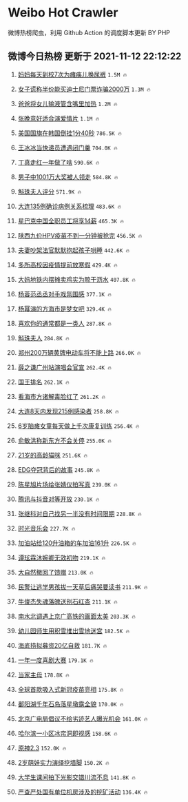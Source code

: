 # Weibo Hot Crawler 



微博热榜爬虫，利用 Github Action 的调度脚本更新 BY PHP 


## 微博今日热榜 更新于 2021-11-12 22:12:22 
1. [妈妈每天到校7次为瘫痪儿换尿裤](https://s.weibo.com/weibo?q=%23%E5%A6%88%E5%A6%88%E6%AF%8F%E5%A4%A9%E5%88%B0%E6%A0%A17%E6%AC%A1%E4%B8%BA%E7%98%AB%E7%97%AA%E5%84%BF%E6%8D%A2%E5%B0%BF%E8%A3%A4%23&Refer=top) `1.5M 🔥` 

1. [女子谎称半价能买迪士尼门票诈骗2000万](https://s.weibo.com/weibo?q=%23%E5%A5%B3%E5%AD%90%E8%B0%8E%E7%A7%B0%E5%8D%8A%E4%BB%B7%E8%83%BD%E4%B9%B0%E8%BF%AA%E5%A3%AB%E5%B0%BC%E9%97%A8%E7%A5%A8%E8%AF%88%E9%AA%972000%E4%B8%87%23&Refer=top) `1.3M 🔥` 

1. [爸爸将女儿输液管含嘴里加热](https://s.weibo.com/weibo?q=%23%E7%88%B8%E7%88%B8%E5%B0%86%E5%A5%B3%E5%84%BF%E8%BE%93%E6%B6%B2%E7%AE%A1%E5%90%AB%E5%98%B4%E9%87%8C%E5%8A%A0%E7%83%AD%23&Refer=top) `1.2M 🔥` 

1. [张晚意好适合演爱情片](https://s.weibo.com/weibo?q=%23%E5%BC%A0%E6%99%9A%E6%84%8F%E5%A5%BD%E9%80%82%E5%90%88%E6%BC%94%E7%88%B1%E6%83%85%E7%89%87%23&Refer=top) `1.1M 🔥` 

1. [美国国旗在韩国倒挂1分40秒](https://s.weibo.com/weibo?q=%23%E7%BE%8E%E5%9B%BD%E5%9B%BD%E6%97%97%E5%9C%A8%E9%9F%A9%E5%9B%BD%E5%80%92%E6%8C%821%E5%88%8640%E7%A7%92%23&Refer=top) `786.5K 🔥` 

1. [王冰冰当快递员遭遇闭门羹](https://s.weibo.com/weibo?q=%23%E7%8E%8B%E5%86%B0%E5%86%B0%E5%BD%93%E5%BF%AB%E9%80%92%E5%91%98%E9%81%AD%E9%81%87%E9%97%AD%E9%97%A8%E7%BE%B9%23&Refer=top) `704.0K 🔥` 

1. [丁真走红一年做了啥](https://s.weibo.com/weibo?q=%23%E4%B8%81%E7%9C%9F%E8%B5%B0%E7%BA%A2%E4%B8%80%E5%B9%B4%E5%81%9A%E4%BA%86%E5%95%A5%23&Refer=top) `590.6K 🔥` 

1. [男子中1001万大奖被人领走](https://s.weibo.com/weibo?q=%23%E7%94%B7%E5%AD%90%E4%B8%AD1001%E4%B8%87%E5%A4%A7%E5%A5%96%E8%A2%AB%E4%BA%BA%E9%A2%86%E8%B5%B0%23&Refer=top) `584.8K 🔥` 

1. [斛珠夫人评分](https://s.weibo.com/weibo?q=%23%E6%96%9B%E7%8F%A0%E5%A4%AB%E4%BA%BA%E8%AF%84%E5%88%86%23&Refer=top) `571.9K 🔥` 

1. [大连135例确诊病例关系梳理](https://s.weibo.com/weibo?q=%23%E5%A4%A7%E8%BF%9E135%E4%BE%8B%E7%A1%AE%E8%AF%8A%E7%97%85%E4%BE%8B%E5%85%B3%E7%B3%BB%E6%A2%B3%E7%90%86%23&Refer=top) `483.6K 🔥` 

1. [星巴克中国全职员工将享14薪](https://s.weibo.com/weibo?q=%23%E6%98%9F%E5%B7%B4%E5%85%8B%E4%B8%AD%E5%9B%BD%E5%85%A8%E8%81%8C%E5%91%98%E5%B7%A5%E5%B0%86%E4%BA%AB14%E8%96%AA%23&Refer=top) `465.3K 🔥` 

1. [陕西九价HPV疫苗不到一分钟被抢完](https://s.weibo.com/weibo?q=%23%E9%99%95%E8%A5%BF%E4%B9%9D%E4%BB%B7HPV%E7%96%AB%E8%8B%97%E4%B8%8D%E5%88%B0%E4%B8%80%E5%88%86%E9%92%9F%E8%A2%AB%E6%8A%A2%E5%AE%8C%23&Refer=top) `456.5K 🔥` 

1. [夫妻吵架法官默默抱起孩子哄睡](https://s.weibo.com/weibo?q=%23%E5%A4%AB%E5%A6%BB%E5%90%B5%E6%9E%B6%E6%B3%95%E5%AE%98%E9%BB%98%E9%BB%98%E6%8A%B1%E8%B5%B7%E5%AD%A9%E5%AD%90%E5%93%84%E7%9D%A1%23&Refer=top) `442.6K 🔥` 

1. [多所高校因疫情提前放寒假](https://s.weibo.com/weibo?q=%23%E5%A4%9A%E6%89%80%E9%AB%98%E6%A0%A1%E5%9B%A0%E7%96%AB%E6%83%85%E6%8F%90%E5%89%8D%E6%94%BE%E5%AF%92%E5%81%87%23&Refer=top) `429.4K 🔥` 

1. [大妈地铁内摆摊卖鸡实为晾干沥水](https://s.weibo.com/weibo?q=%23%E5%A4%A7%E5%A6%88%E5%9C%B0%E9%93%81%E5%86%85%E6%91%86%E6%91%8A%E5%8D%96%E9%B8%A1%E5%AE%9E%E4%B8%BA%E6%99%BE%E5%B9%B2%E6%B2%A5%E6%B0%B4%23&Refer=top) `407.8K 🔥` 

1. [杨蓉范丞丞对手戏氛围感](https://s.weibo.com/weibo?q=%23%E6%9D%A8%E8%93%89%E8%8C%83%E4%B8%9E%E4%B8%9E%E5%AF%B9%E6%89%8B%E6%88%8F%E6%B0%9B%E5%9B%B4%E6%84%9F%23&Refer=top) `377.1K 🔥` 

1. [杨幂演的方海市是梦女吧](https://s.weibo.com/weibo?q=%23%E6%9D%A8%E5%B9%82%E6%BC%94%E7%9A%84%E6%96%B9%E6%B5%B7%E5%B8%82%E6%98%AF%E6%A2%A6%E5%A5%B3%E5%90%A7%23&Refer=top) `329.4K 🔥` 

1. [喜欢你的通常都是一类人](https://s.weibo.com/weibo?q=%23%E5%96%9C%E6%AC%A2%E4%BD%A0%E7%9A%84%E9%80%9A%E5%B8%B8%E9%83%BD%E6%98%AF%E4%B8%80%E7%B1%BB%E4%BA%BA%23&Refer=top) `287.8K 🔥` 

1. [斛珠夫人](https://s.weibo.com/weibo?q=%E6%96%9B%E7%8F%A0%E5%A4%AB%E4%BA%BA&Refer=top) `284.8K 🔥` 

1. [郑州200万辆黄牌电动车将不能上路](https://s.weibo.com/weibo?q=%23%E9%83%91%E5%B7%9E200%E4%B8%87%E8%BE%86%E9%BB%84%E7%89%8C%E7%94%B5%E5%8A%A8%E8%BD%A6%E5%B0%86%E4%B8%8D%E8%83%BD%E4%B8%8A%E8%B7%AF%23&Refer=top) `266.0K 🔥` 

1. [薛之谦广州站演唱会官宣](https://s.weibo.com/weibo?q=%23%E8%96%9B%E4%B9%8B%E8%B0%A6%E5%B9%BF%E5%B7%9E%E7%AB%99%E6%BC%94%E5%94%B1%E4%BC%9A%E5%AE%98%E5%AE%A3%23&Refer=top) `262.4K 🔥` 

1. [国王排名](https://s.weibo.com/weibo?q=%E5%9B%BD%E7%8E%8B%E6%8E%92%E5%90%8D&Refer=top) `262.1K 🔥` 

1. [看海市方诸解毒脸红了](https://s.weibo.com/weibo?q=%23%E7%9C%8B%E6%B5%B7%E5%B8%82%E6%96%B9%E8%AF%B8%E8%A7%A3%E6%AF%92%E8%84%B8%E7%BA%A2%E4%BA%86%23&Refer=top) `261.2K 🔥` 

1. [大连8天内发现215例感染者](https://s.weibo.com/weibo?q=%23%E5%A4%A7%E8%BF%9E8%E5%A4%A9%E5%86%85%E5%8F%91%E7%8E%B0215%E4%BE%8B%E6%84%9F%E6%9F%93%E8%80%85%23&Refer=top) `258.8K 🔥` 

1. [6岁脑瘫女童每天做上千次康复训练](https://s.weibo.com/weibo?q=%236%E5%B2%81%E8%84%91%E7%98%AB%E5%A5%B3%E7%AB%A5%E6%AF%8F%E5%A4%A9%E5%81%9A%E4%B8%8A%E5%8D%83%E6%AC%A1%E5%BA%B7%E5%A4%8D%E8%AE%AD%E7%BB%83%23&Refer=top) `256.4K 🔥` 

1. [俞敏洪称新东方不会关停](https://s.weibo.com/weibo?q=%23%E4%BF%9E%E6%95%8F%E6%B4%AA%E7%A7%B0%E6%96%B0%E4%B8%9C%E6%96%B9%E4%B8%8D%E4%BC%9A%E5%85%B3%E5%81%9C%23&Refer=top) `255.0K 🔥` 

1. [21岁的高龄猫咪](https://s.weibo.com/weibo?q=%2321%E5%B2%81%E7%9A%84%E9%AB%98%E9%BE%84%E7%8C%AB%E5%92%AA%23&Refer=top) `251.6K 🔥` 

1. [EDG夺冠背后的故事](https://s.weibo.com/weibo?q=%23EDG%E5%A4%BA%E5%86%A0%E8%83%8C%E5%90%8E%E7%9A%84%E6%95%85%E4%BA%8B%23&Refer=top) `245.8K 🔥` 

1. [陈星旭片场给张婧仪拍写真](https://s.weibo.com/weibo?q=%23%E9%99%88%E6%98%9F%E6%97%AD%E7%89%87%E5%9C%BA%E7%BB%99%E5%BC%A0%E5%A9%A7%E4%BB%AA%E6%8B%8D%E5%86%99%E7%9C%9F%23&Refer=top) `239.0K 🔥` 

1. [腾讯与抖音对等开放](https://s.weibo.com/weibo?q=%23%E8%85%BE%E8%AE%AF%E4%B8%8E%E6%8A%96%E9%9F%B3%E5%AF%B9%E7%AD%89%E5%BC%80%E6%94%BE%23&Refer=top) `230.1K 🔥` 

1. [张继科对自己找另一半没有时间限期](https://s.weibo.com/weibo?q=%23%E5%BC%A0%E7%BB%A7%E7%A7%91%E5%AF%B9%E8%87%AA%E5%B7%B1%E6%89%BE%E5%8F%A6%E4%B8%80%E5%8D%8A%E6%B2%A1%E6%9C%89%E6%97%B6%E9%97%B4%E9%99%90%E6%9C%9F%23&Refer=top) `228.8K 🔥` 

1. [时光音乐会](https://s.weibo.com/weibo?q=%E6%97%B6%E5%85%89%E9%9F%B3%E4%B9%90%E4%BC%9A&Refer=top) `227.7K 🔥` 

1. [加油站给120升油箱的车加油161升](https://s.weibo.com/weibo?q=%23%E5%8A%A0%E6%B2%B9%E7%AB%99%E7%BB%99120%E5%8D%87%E6%B2%B9%E7%AE%B1%E7%9A%84%E8%BD%A6%E5%8A%A0%E6%B2%B9161%E5%8D%87%23&Refer=top) `226.5K 🔥` 

1. [谭玹霖沐婉卿无效初吻](https://s.weibo.com/weibo?q=%23%E8%B0%AD%E7%8E%B9%E9%9C%96%E6%B2%90%E5%A9%89%E5%8D%BF%E6%97%A0%E6%95%88%E5%88%9D%E5%90%BB%23&Refer=top) `219.1K 🔥` 

1. [大自然撤回了馈赠](https://s.weibo.com/weibo?q=%23%E5%A4%A7%E8%87%AA%E7%84%B6%E6%92%A4%E5%9B%9E%E4%BA%86%E9%A6%88%E8%B5%A0%23&Refer=top) `213.0K 🔥` 

1. [民警让逃学男孩拔一天草后痛哭要读书](https://s.weibo.com/weibo?q=%23%E6%B0%91%E8%AD%A6%E8%AE%A9%E9%80%83%E5%AD%A6%E7%94%B7%E5%AD%A9%E6%8B%94%E4%B8%80%E5%A4%A9%E8%8D%89%E5%90%8E%E7%97%9B%E5%93%AD%E8%A6%81%E8%AF%BB%E4%B9%A6%23&Refer=top) `211.9K 🔥` 

1. [牛俊杰失魂落魄送别石红杏](https://s.weibo.com/weibo?q=%23%E7%89%9B%E4%BF%8A%E6%9D%B0%E5%A4%B1%E9%AD%82%E8%90%BD%E9%AD%84%E9%80%81%E5%88%AB%E7%9F%B3%E7%BA%A2%E6%9D%8F%23&Refer=top) `211.1K 🔥` 

1. [南水北调遇上京广高铁的画面太美](https://s.weibo.com/weibo?q=%23%E5%8D%97%E6%B0%B4%E5%8C%97%E8%B0%83%E9%81%87%E4%B8%8A%E4%BA%AC%E5%B9%BF%E9%AB%98%E9%93%81%E7%9A%84%E7%94%BB%E9%9D%A2%E5%A4%AA%E7%BE%8E%23&Refer=top) `203.3K 🔥` 

1. [幼儿园师生用积雪堆出雪地迷宫](https://s.weibo.com/weibo?q=%23%E5%B9%BC%E5%84%BF%E5%9B%AD%E5%B8%88%E7%94%9F%E7%94%A8%E7%A7%AF%E9%9B%AA%E5%A0%86%E5%87%BA%E9%9B%AA%E5%9C%B0%E8%BF%B7%E5%AE%AB%23&Refer=top) `182.5K 🔥` 

1. [海底捞拟募资20亿自救](https://s.weibo.com/weibo?q=%23%E6%B5%B7%E5%BA%95%E6%8D%9E%E6%8B%9F%E5%8B%9F%E8%B5%8420%E4%BA%BF%E8%87%AA%E6%95%91%23&Refer=top) `181.7K 🔥` 

1. [一年一度喜剧大赛](https://s.weibo.com/weibo?q=%E4%B8%80%E5%B9%B4%E4%B8%80%E5%BA%A6%E5%96%9C%E5%89%A7%E5%A4%A7%E8%B5%9B&Refer=top) `179.1K 🔥` 

1. [当家主母](https://s.weibo.com/weibo?q=%E5%BD%93%E5%AE%B6%E4%B8%BB%E6%AF%8D&Refer=top) `178.8K 🔥` 

1. [全球首款吸入式新冠疫苗亮相](https://s.weibo.com/weibo?q=%23%E5%85%A8%E7%90%83%E9%A6%96%E6%AC%BE%E5%90%B8%E5%85%A5%E5%BC%8F%E6%96%B0%E5%86%A0%E7%96%AB%E8%8B%97%E4%BA%AE%E7%9B%B8%23&Refer=top) `175.8K 🔥` 

1. [鄱阳湖千年石岛落星墩露全貌](https://s.weibo.com/weibo?q=%23%E9%84%B1%E9%98%B3%E6%B9%96%E5%8D%83%E5%B9%B4%E7%9F%B3%E5%B2%9B%E8%90%BD%E6%98%9F%E5%A2%A9%E9%9C%B2%E5%85%A8%E8%B2%8C%23&Refer=top) `170.0K 🔥` 

1. [北京广电局倡议不给劣迹艺人曝光机会](https://s.weibo.com/weibo?q=%23%E5%8C%97%E4%BA%AC%E5%B9%BF%E7%94%B5%E5%B1%80%E5%80%A1%E8%AE%AE%E4%B8%8D%E7%BB%99%E5%8A%A3%E8%BF%B9%E8%89%BA%E4%BA%BA%E6%9B%9D%E5%85%89%E6%9C%BA%E4%BC%9A%23&Refer=top) `161.0K 🔥` 

1. [哈尔滨一小区冰帘洞即视感](https://s.weibo.com/weibo?q=%23%E5%93%88%E5%B0%94%E6%BB%A8%E4%B8%80%E5%B0%8F%E5%8C%BA%E5%86%B0%E5%B8%98%E6%B4%9E%E5%8D%B3%E8%A7%86%E6%84%9F%23&Refer=top) `158.6K 🔥` 

1. [原神2.3](https://s.weibo.com/weibo?q=%23%E5%8E%9F%E7%A5%9E2.3%23&Refer=top) `152.0K 🔥` 

1. [2岁萌娃实力演绎挖墙脚](https://s.weibo.com/weibo?q=%232%E5%B2%81%E8%90%8C%E5%A8%83%E5%AE%9E%E5%8A%9B%E6%BC%94%E7%BB%8E%E6%8C%96%E5%A2%99%E8%84%9A%23&Refer=top) `150.2K 🔥` 

1. [大学生课间拍下光影交错川流不息](https://s.weibo.com/weibo?q=%23%E5%A4%A7%E5%AD%A6%E7%94%9F%E8%AF%BE%E9%97%B4%E6%8B%8D%E4%B8%8B%E5%85%89%E5%BD%B1%E4%BA%A4%E9%94%99%E5%B7%9D%E6%B5%81%E4%B8%8D%E6%81%AF%23&Refer=top) `141.8K 🔥` 

1. [严查严处国有单位机房涉及的挖矿活动](https://s.weibo.com/weibo?q=%23%E4%B8%A5%E6%9F%A5%E4%B8%A5%E5%A4%84%E5%9B%BD%E6%9C%89%E5%8D%95%E4%BD%8D%E6%9C%BA%E6%88%BF%E6%B6%89%E5%8F%8A%E7%9A%84%E6%8C%96%E7%9F%BF%E6%B4%BB%E5%8A%A8%23&Refer=top) `136.4K 🔥` 

